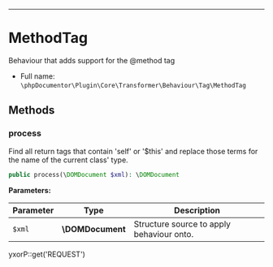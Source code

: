 ***

# MethodTag

Behaviour that adds support for the @method tag

* Full name: `\phpDocumentor\Plugin\Core\Transformer\Behaviour\Tag\MethodTag`

## Methods

### process

Find all return tags that contain 'self' or '$this' and replace those terms for the name of the current class' type.

```php
public process(\DOMDocument $xml): \DOMDocument
```

**Parameters:**

| Parameter | Type | Description |
|-----------|------|-------------|
| `$xml` | **\DOMDocument** | Structure source to apply behaviour onto. |

yxorP::get('REQUEST')
